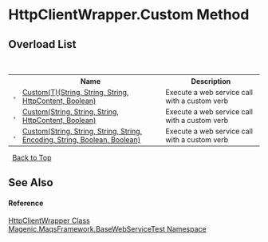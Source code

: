 # HttpClientWrapper.Custom Method 
 


## Overload List
&nbsp;<table><tr><th></th><th>Name</th><th>Description</th></tr><tr><td>![Public method](media/pubmethod.gif "Public method")</td><td><a href="#/MAQS_4/WebServices_AUTOGENERATED/HttpClientWrapper-Custom('T')_Method_(String,_String,_String,_HttpContent,_Boolean)">Custom(T)(String, String, String, HttpContent, Boolean)</a></td><td>
Execute a web service call with a custom verb</td></tr><tr><td>![Public method](media/pubmethod.gif "Public method")</td><td><a href="#/MAQS_4/WebServices_AUTOGENERATED/HttpClientWrapper-Custom_Method_(String,_String,_String,_HttpContent,_Boolean)">Custom(String, String, String, HttpContent, Boolean)</a></td><td>
Execute a web service call with a custom verb</td></tr><tr><td>![Public method](media/pubmethod.gif "Public method")</td><td><a href="#/MAQS_4/WebServices_AUTOGENERATED/HttpClientWrapper-Custom_Method_(String,_String,_String,_String,_Encoding,_String,_Boolean,_Boolean)">Custom(String, String, String, String, Encoding, String, Boolean, Boolean)</a></td><td>
Execute a web service call with a custom verb</td></tr></table>&nbsp;
<a href="#httpclientwrapper.custom-method">Back to Top</a>

## See Also


#### Reference
<a href="#/MAQS_4/WebServices_AUTOGENERATED/HttpClientWrapper_Class">HttpClientWrapper Class</a><br /><a href="#/MAQS_4/WebServices_AUTOGENERATED/Magenic-MaqsFramework-BaseWebServiceTest_Namespace">Magenic.MaqsFramework.BaseWebServiceTest Namespace</a><br />